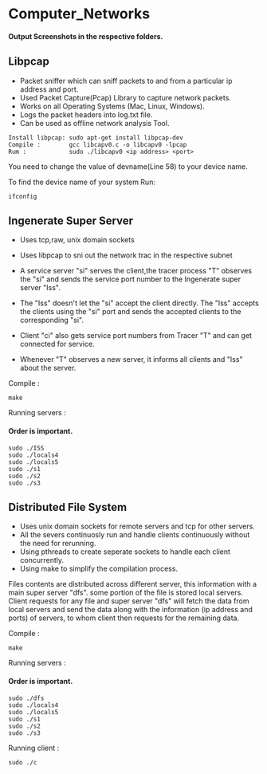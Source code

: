 # Computer_Networks

#### Output Screenshots in the respective folders.

## Libpcap

- Packet sniffer which can sniff packets to and from a particular ip address and port.
- Used Packet Capture(Pcap) Library to capture network packets.
- Works on all Operating Systems (Mac, Linux, Windows).
- Logs the packet headers into log.txt file.
- Can be used as offline network analysis Tool.

```
Install libpcap: sudo apt-get install libpcap-dev
Compile :        gcc libcapv0.c -o libcapv0 -lpcap
Rum :            sudo ./libcapv0 <ip address> <port>
```
You need to change the value of devname(Line 58) to your device name.

To find the device name of your system Run:
```
ifconfig
```

## Ingenerate Super Server

- Uses tcp,raw, unix domain sockets
- Uses libpcap to sni  out the network tra c in the respective subnet

- A service server "si" serves the client,the tracer process "T" observes the "si" and sends the service port number to the Ingenerate super server "Iss".
- The "Iss" doesn't let the "si" accept the client directly. The "Iss" accepts the clients using the "si" port and sends the accepted clients to the corresponding "si".
- Client "ci" also gets service port numbers from Tracer "T" and can get connected for service.
- Whenever "T" observes a new server, it informs all clients and "Iss" about the server.

Compile :
```
make
```
Running servers : 
#### Order is important.

```
sudo ./ISS
sudo ./locals4
sudo ./locals5
sudo ./s1
sudo ./s2
sudo ./s3
```

## Distributed File System

- Uses unix domain sockets for remote servers and tcp for other servers.
- All the severs continuosly run and handle clients continuously without the need for rerunning.
- Using pthreads to create seperate sockets to handle each client concurrently.
- Using make to simplify the compilation process.

Files contents are distributed across different server, this information with a main super server "dfs". some portion of the file is stored local servers. Client requests for any file and super server "dfs" will fetch the data from local servers and send the data along with the information (ip address and ports) of servers, to whom client then requests for the remaining data.

Compile :
```
make
```
Running servers : 
#### Order is important.
```
sudo ./dfs
sudo ./locals4
sudo ./locals5
sudo ./s1
sudo ./s2
sudo ./s3
```
Running client :
```
sudo ./c
```
